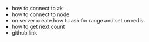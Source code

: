 
- how to connect to zk
- how to connect to node 
- on server create how to ask for range and set on redis
- how to get next count 
- github link